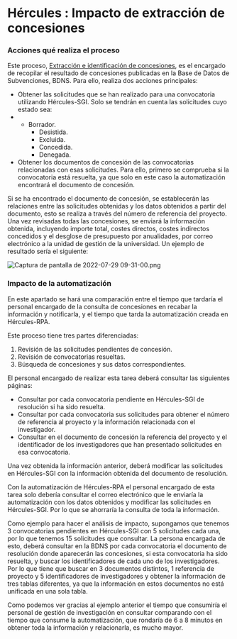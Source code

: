 # Hércules : Impacto de extracción de concesiones



### Acciones qué realiza el proceso

Este proceso, [Extracción e identificación de concesiones](/hercules/rpa/modulo-de-automatizacion-y-gestion/analisis-y-procesos/proceso-3-automatizacion-de-procesos-de-gestiones-documentales-parametrizables/extraccion-e-identificacion-de-concesiones.md "/hercules/rpa/modulo-de-automatizacion-y-gestion/analisis-y-procesos/proceso-3-automatizacion-de-procesos-de-gestiones-documentales-parametrizables/extraccion-e-identificacion-de-concesiones.md"), es el encargado de recopilar el resultado de concesiones publicadas en la Base de Datos de Subvenciones, BDNS. Para ello, realiza dos acciones principales:

* Obtener las solicitudes que se han realizado para una convocatoria utilizando Hércules\-SGI. Solo se tendrán en cuenta las solicitudes cuyo estado sea:
* + Borrador.
	+ Desistida.
	+ Excluida.
	+ Concedida.
	+ Denegada.
* Obtener los documentos de concesión de las convocatorias relacionadas con esas solicitudes. Para ello, primero se comprueba si la convocatoria está resuelta, ya que solo en este caso la automatización encontrará el documento de concesión.

Si se ha encontrado el documento de concesión, se establecerán las relaciones entre las solicitudes obtenidas y los datos obtenidos a partir del documento, esto se realiza a través del número de referencia del proyecto. Una vez revisadas todas las concesiones, se enviará la información obtenida, incluyendo importe total, costes directos, costes indirectos concedidos y el desglose de presupuesto por anualidades, por correo electrónico a la unidad de gestión de la universidad. Un ejemplo de resultado sería el siguiente:

![Captura de pantalla de 2022-07-29 09-31-00.png](download/attachments/592674924/53116705573154910887)

### Impacto de la automatización

En este apartado se hará una comparación entre el tiempo que tardaría el personal encargado de la consulta de concesiones en recabar la información y notificarla, y el tiempo que tarda la automatización creada en Hércules\-RPA.

Este proceso tiene tres partes diferenciadas:

1. Revisión de las solicitudes pendientes de concesión.
2. Revisión de convocatorias resueltas.
3. Búsqueda de concesiones y sus datos correspondientes.

El personal encargado de realizar esta tarea deberá consultar las siguientes páginas:

* Consultar por cada convocatoria pendiente en Hércules\-SGI de resolución si ha sido resuelta.
* Consultar por cada convocatoria sus solicitudes para obtener el número de referencia al proyecto y la información relacionada con el investigador.
* Consultar en el documento de concesión la referencia del proyecto y el identificador de los investigadores que han presentado solicitudes en esa convocatoria.

Una vez obtenida la información anterior, deberá modificar las solicitudes en Hércules\-SGI con la información obtenida del documento de resolución.

Con la automatización de Hércules\-RPA el personal encargado de esta tarea solo debería consultar el correo electrónico que le enviaría la automatización con los datos obtenidos y modificar las solicitudes en Hércules\-SGI. Por lo que se ahorraría la consulta de toda la información.

Como ejemplo para hacer el análisis de impacto, supongamos que tenemos 3 convocatorias pendientes en Hércules\-SGI con 5 solicitudes cada una, por lo que tenemos 15 solicitudes que consultar. La persona encargada de esto, deberá consultar en la BDNS por cada convocatoria el documento de resolución donde aparecerán las concesiones, si esta convocatoria ha sido resuelta, y buscar los identificadores de cada uno de los investigadores. Por lo que tiene que buscar en 3 documentos distintos, 1 referencia de proyecto y 5 identificadores de investigadores y obtener la información de tres tablas diferentes, ya que la información en estos documentos no está unificada en una sola tabla.

Como podemos ver gracias al ejemplo anterior el tiempo que consumiría el personal de gestión de investigación en consultar comparando con el tiempo que consume la automatización, que rondaría de 6 a 8 minutos en obtener toda la información y relacionarla, es mucho mayor.




